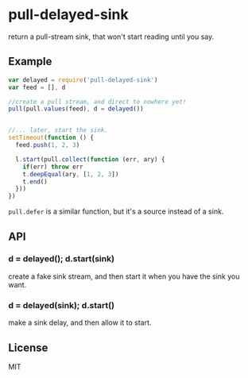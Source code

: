 # pull-delayed-sink

return a pull-stream sink, that won't start reading until you say.

## Example

``` js
var delayed = require('pull-delayed-sink')
var feed = [], d

//create a pull stream, and direct to nowhere yet!
pull(pull.values(feed), d = delayed())


//... later, start the sink.
setTimeout(function () {
  feed.push(1, 2, 3)

  l.start(pull.collect(function (err, ary) {
    if(err) throw err
    t.deepEqual(ary, [1, 2, 3])
    t.end()
  }))
})

```

`pull.defer` is a similar function, but it's a source instead of a sink.


## API

### d = delayed(); d.start(sink)

create a fake sink stream, and then start it when you have the sink you want.

### d = delayed(sink); d.start()

make a sink delay, and then allow it to start.

## License

MIT
